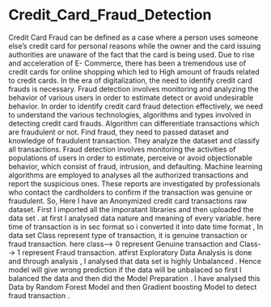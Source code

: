 # Credit_Card_Fraud_Detection
Credit Card Fraud can be defined as a case where a person uses someone else’s credit card for personal reasons while the owner and the card issuing authorities are unaware of the fact that the card is being used. Due to rise and acceleration of E- Commerce, there has been a tremendous use of credit cards for online shopping which led to High amount of frauds related to credit cards. In the era of digitalization, the need to identify credit card frauds is necessary. Fraud detection involves monitoring and analyzing the behavior of various users in order to estimate detect or avoid undesirable behavior. In order to identify credit card fraud detection effectively, we need to understand the various technologies, algorithms and types involved in detecting credit card frauds. Algorithm can differentiate transactions which are fraudulent or not. Find fraud, they need to passed dataset and knowledge of fraudulent transaction. They analyze the dataset and classify all transactions. Fraud detection involves monitoring the activities of populations of users in order to estimate, perceive or avoid objectionable behavior, which consist of fraud, intrusion, and defaulting. Machine learning algorithms are employed to analyses all the authorized transactions and report the suspicious ones. These reports are investigated by professionals who contact the cardholders to confirm if the transaction was genuine or fraudulent.
 So, Here I have an Anonymized credit card transactions raw dataset. First I imported all the imporatant libraries and then uploaded the data set . at first I analysed data nature
 and meaning of every variable. here time of transaction is in sec format so i converted it into date time format , In data set Class represent type of transaction, it is genuine 
 transaction or fraud transaction. here class--> 0  represent Genuine transaction and Class--> 1 represent Fraud transaction. atfirst Exploratory Data Analysis is done and through
 analysis , I analysed that data set is highly Unbalanced . Hence model will give wrong prediction if the data will be unbalaced so first I balanced the data and then did the Model
 Preparation . I have analysed this Data by Random Forest Model and then Gradient boosting Model to detect fraud transaction .
